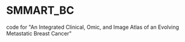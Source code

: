 # SMMART_BC
code for "An Integrated Clinical, Omic, and Image Atlas of an Evolving Metastatic Breast Cancer"
